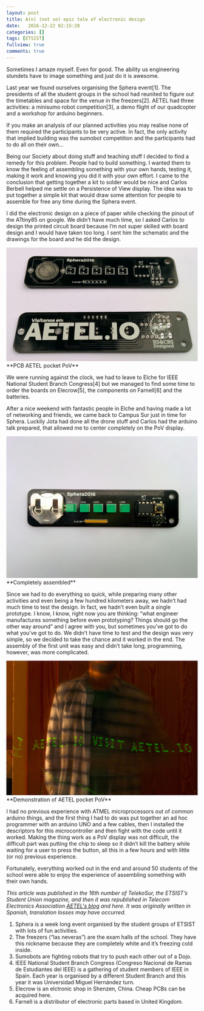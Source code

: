 ```yaml
---
layout: post
title: A(n) (not so) epic tale of electronic design
date:   2016-12-22 02:15:28
categories: []
tags: [ETSIST]
fullview: true
comments: true
---
```


Sometimes I amaze myself. Even for good. The ability us engineering stundets have to image something and just do it is awesome.

Last year we found ourselves organising the Sphera event[1]. The presidents of all the student groups in the school had reunited to figure out the timetables and space for the venue in the freezers[2]. AETEL had three activities: a minisumo robot competition[3], a demo flight of our quadcopter and a workshop for arduino beginners.


If you make an analysis of our planned activities you may realise none of them required the participants to be very active. In fact, the only activity that implied building was the sumobot competition and the participants had to do all on their own…

Being our Society about doing stuff and teaching stuff I decided to find a remedy for this problem. People had to build something. I wanted them to know the feeling of assembling something with your own hands, testing it, making it work and knowing you did it with your own effort. I came to the conclusion that getting together a kit to solder would be nice and Carlos Berbell helped me settle on a Persistence of View display. The idea was to put together a simple kit that would draw some attention for people to assemble for free any time during the Sphera event.

I did the electronic design on a piece of paper while checking the pinout of the ATtiny85 on google. We didn’t have much time, so I asked Carlos to design the printed circuit board because I’m not super skilled with board design and I would have taken too long. I sent him the schematic and the drawings for the board and he did the design.

<img src="/images/pocketpov/photo1.jpg" alt="pcb_pocketPOV"/>
**PCB AETEL pocket PoV**

We were running against the clock, we had to leave to Elche for IEEE National Student Branch Congress[4] but we managed to find some time to order the boards on Elecrow[5], the components on Farnell[6] and the batteries.

After a nice weekend with fantastic people in Elche and having made a lot of networking and friends, we came back to Campus Sur just in time for Sphera. Luckily Jota had done all the drone stuff and Carlos had the arduino talk prepared, that allowed me to center completely on the PoV display.

<img src="/images/pocketpov/photo2.jpg" alt="pocketPOV"/>
**Completely assembled**

Since we had to do everything so quick, while preparing many other activities and even being a few hundred kilometers away, we hadn’t had much time to test the design. In fact, we hadn’t even built a single prototype. I know, I know, right now you are thinking: “what engineer manufactures something before even prototyping? Things should go the other way around” and I agree with you, but sometimes you’ve got to do what you’ve got to do. We didn’t have time to test and the design was very simple, so we decided to take the chance and it worked in the end. The assembly of the first unit was easy and didn’t take long, programming, however, was more complicated.

<img src="/images/pocketpov/photo3.jpg" alt="WorkingPOV"/>
**Demonstration of AETEL pocket PoV**

I had no previous experience with ATMEL microprocessors out of common arduino things, and the first thing I had to do was put together an ad hoc programmer with an arduino UNO and a few cables, then I installed the descriptors for this microcontroller and then fight with the code until it worked. Making the thing work as a PoV display was not difficult, the difficult part was putting the chip to sleep so it didn’t kill the battery while waiting for a user to press the button, all this in a few hours and with little (or no) previous experience.

Fortunately, everything worked out in the end and around 50 students of the school were able to enjoy the experience of assembling something with their own hands.

_This article was published in the 16th number of TelekoSur, the ETSIST’s Student Union magazine, and then it was republished in Telecom Electronics Association [AETEL's blog](http://aetel.etsist.upm.es) and here. It was originally written in Spanish, translation losses may have occurred._

1. Sphera is a week long event organised by the student groups of ETSIST with lots of fun activities.
2. The freezers (“las neveras”) are the exam halls of the school. They have this nickname because they are completely white and it’s freezing cold inside.
3. Sumobots are fighting robots that try to push each other out of a Dojo.
4. IEEE National Student Branch Congress (Congreso Nacional de Ramas de Estudiantes del IEEE) is a gathering of student members of IEEE in Spain. Each year is organised by a different Student Branch and this year it was Universidad Miguel Hernández turn.
5. Elecrow is an elctronic shop in Shenzen, China. Cheap PCBs can be acquired here.
6. Farnell is a distributor of electronic parts based in United Kingdom.
